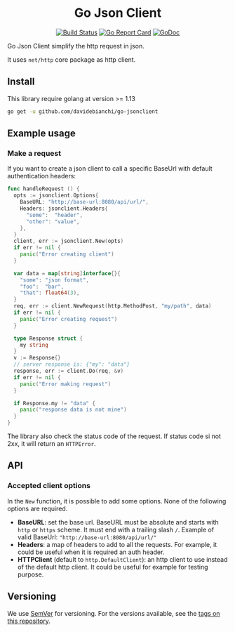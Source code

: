 <div align="center">

# Go Json Client

[![Build Status][github-actions-svg]][github-actions]
[![Go Report Card][go-report-card]][go-report-card-link]
[![GoDoc][godoc-svg]][godoc-link]

</div>

Go Json Client simplify the http request in json.

It uses `net/http` core package as http client.

## Install

This library require golang at version >= 1.13

```sh
go get -u github.com/davidebianchi/go-jsonclient
```

## Example usage

### Make a request

If you want to create a json client to call a specific BaseUrl with default
authentication headers:

```go
func handleRequest () {
  opts := jsonclient.Options{
    BaseURL: "http://base-url:8080/api/url/",
    Headers: jsonclient.Headers{
      "some":  "header",
      "other": "value",
    },
  }
  client, err := jsonclient.New(opts)
  if err != nil {
    panic("Error creating client")
  }

  var data = map[string]interface{}{
    "some": "json format",
    "foo":  "bar",
    "that": float64(3),
  }
  req, err := client.NewRequest(http.MethodPost, "my/path", data)
  if err != nil {
    panic("Error creating request")
  }

  type Response struct {
    my string
  }
  v := Response{}
  // server response is: {"my": "data"}
  response, err := client.Do(req, &v)
  if err != nil {
    panic("Error making request")
  }

  if Response.my != "data" {
    panic("response data is not mine")
  }
}
```

The library also check the status code of the request. If status code si not 2xx, it will return an `HTTPError`.

## API

### Accepted client options

In the `New` function, it is possible to add some options. None of the following options are required.

* **BaseURL**: set the base url. BaseURL must be absolute and starts with `http` or `https` scheme. It must end with a trailing slash `/`. Example of valid BaseUrl: `"http://base-url:8080/api/url/"`
* **Headers**: a map of headers to add to all the requests. For example, it could be useful when it is required an auth header.
* **HTTPClient** (default to `http.DefaultClient`): an http client to use instead of the default http client. It could be useful for example for testing purpose.

## Versioning

We use [SemVer][semver] for versioning. For the versions available,
see the [tags on this repository](https://github.com/davidebianchi/go-jsonclient/tags).

[github-actions]: https://github.com/davidebianchi/go-jsonclient/actions
[github-actions-svg]: https://github.com/davidebianchi/go-jsonclient/workflows/Test%20and%20build/badge.svg
[godoc-svg]: https://godoc.org/github.com/davidebianchi/go-jsonclient?status.svg
[godoc-link]: https://pkg.go.dev/github.com/davidebianchi/go-jsonclient
[go-report-card]: https://goreportcard.com/badge/github.com/davidebianchi/go-jsonclient
[go-report-card-link]: https://goreportcard.com/report/github.com/davidebianchi/go-jsonclient
[semver]: https://semver.org/
